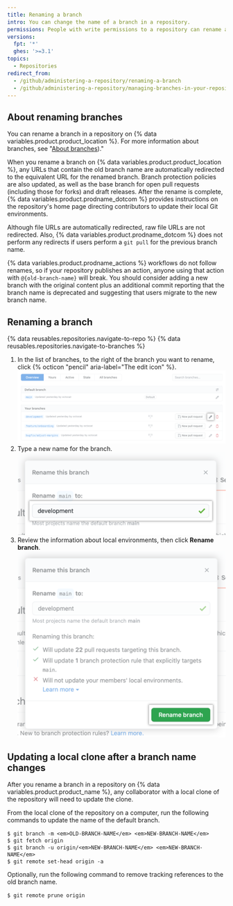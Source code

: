 ```yaml
---
title: Renaming a branch
intro: You can change the name of a branch in a repository.
permissions: People with write permissions to a repository can rename a branch in the repository. People with admin permissions can rename the default branch.
versions:
  fpt: '*'
  ghes: '>=3.1'
topics:
  - Repositories
redirect_from:
  - /github/administering-a-repository/renaming-a-branch
  - /github/administering-a-repository/managing-branches-in-your-repository/renaming-a-branch
---
```

## About renaming branches

You can rename a branch in a repository on {% data variables.product.product_location %}. For more information about branches, see "[About branches](/pull-requests/collaborating-with-pull-requests/proposing-changes-to-your-work-with-pull-requests/about-branches))."

When you rename a branch on {% data variables.product.product_location %}, any URLs that contain the old branch name are automatically redirected to the equivalent URL for the renamed branch. Branch protection policies are also updated, as well as the base branch for open pull requests (including those for forks) and draft releases. After the rename is complete, {% data variables.product.prodname_dotcom %} provides instructions on the repository's home page directing contributors to update their local Git environments.

Although file URLs are automatically redirected, raw file URLs are not redirected. Also, {% data variables.product.prodname_dotcom %} does not perform any redirects if users perform a `git pull` for the previous branch name.

{% data variables.product.prodname_actions %} workflows do not follow renames, so if your repository publishes an action, anyone using that action with `@{old-branch-name}` will break. You should consider adding a new branch with the original content plus an additional commit reporting that the branch name is deprecated and suggesting that users migrate to the new branch name.

## Renaming a branch

{% data reusables.repositories.navigate-to-repo %}
{% data reusables.repositories.navigate-to-branches %}
1. In the list of branches, to the right of the branch you want to rename, click {% octicon "pencil" aria-label="The edit icon" %}.
    ![Pencil icon to the right of branch you want to rename](/assets/images/help/branch/branch-rename-edit.png)
1. Type a new name for the branch.
    ![Text field for typing new branch name](/assets/images/help/branch/branch-rename-type.png)
1. Review the information about local environments, then click **Rename branch**.
    ![Local environment information and "Rename branch" button](/assets/images/help/branch/branch-rename-rename.png)

## Updating a local clone after a branch name changes

After you rename a branch in a repository on {% data variables.product.product_name %}, any collaborator with a local clone of the repository will need to update the clone.

From the local clone of the repository on a computer, run the following commands to update the name of the default branch.

```shell
$ git branch -m <em>OLD-BRANCH-NAME</em> <em>NEW-BRANCH-NAME</em>
$ git fetch origin
$ git branch -u origin/<em>NEW-BRANCH-NAME</em> <em>NEW-BRANCH-NAME</em>
$ git remote set-head origin -a
```

Optionally, run the following command to remove tracking references to the old branch name.
```
$ git remote prune origin
```
